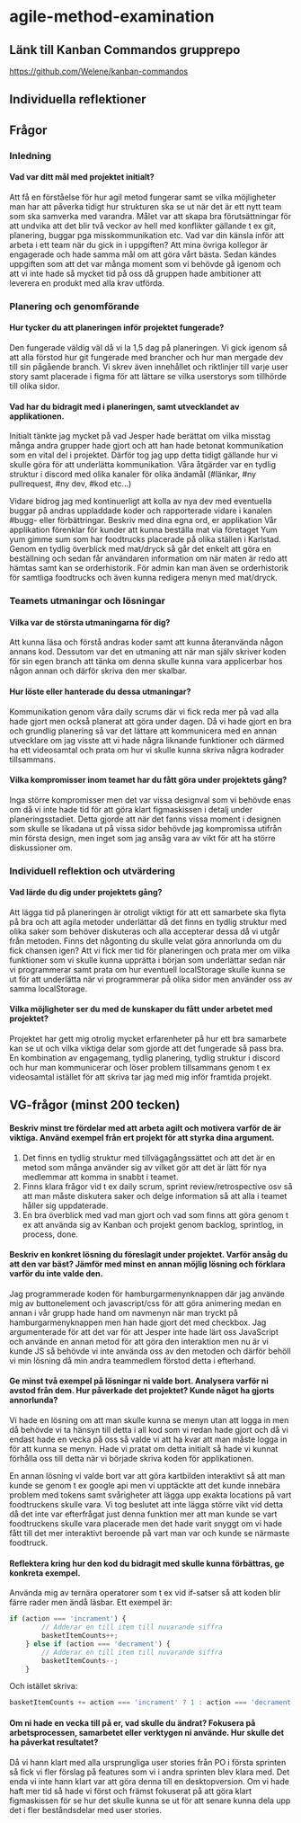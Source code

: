 # agile-method-examination
## Länk till Kanban Commandos grupprepo
https://github.com/Welene/kanban-commandos

## Individuella reflektioner
## Frågor
### Inledning
#### Vad var ditt mål med projektet initialt?
Att få en förståelse för hur agil metod fungerar samt se vilka möjligheter man har att påverka tidigt hur strukturen ska se ut när det är ett nytt team som ska samverka med varandra. Målet var att skapa bra förutsättningar för att undvika att det blir två veckor av hell med konflikter gällande t ex git, planering, buggar pga misskommunikation etc.
Vad var din känsla inför att arbeta i ett team när du gick in i uppgiften?
Att mina övriga kollegor är engagerade och hade samma mål om att göra vårt bästa. Sedan kändes uppgiften som att det var många moment som vi behövde gå igenom och att vi inte hade så mycket tid på oss då gruppen hade ambitioner att leverera en produkt med alla krav utförda.

### Planering och genomförande
#### Hur tycker du att planeringen inför projektet fungerade?
Den fungerade väldig väl då vi la 1,5 dag på planeringen. Vi gick igenom så att alla förstod hur git fungerade med brancher och hur man mergade dev till sin pågående branch. Vi skrev även innehållet och riktlinjer till varje user story samt placerade i figma för att lättare se vilka userstorys som tillhörde till olika sidor.

#### Vad har du bidragit med i planeringen, samt utvecklandet av applikationen.
Initialt tänkte jag mycket på vad Jesper hade berättat om vilka misstag många andra grupper hade gjort och att han hade betonat kommunikation som en vital del i projektet. Därför tog jag upp detta tidigt gällande hur vi skulle göra för att underlätta kommunikation. Våra åtgärder var en tydlig struktur i discord med olika kanaler för olika ändamål (#länkar, #ny pullrequest, #ny dev, #kod etc…)

Vidare bidrog jag med kontinuerligt att kolla av nya dev med eventuella buggar på andras uppladdade koder och rapporterade vidare i kanalen #bugg- eller förbättringar.
Beskriv med dina egna ord, er applikation
Vår applikation förenklar för kunder att kunna beställa mat via företaget Yum yum gimme sum som har foodtrucks placerade på olika ställen i Karlstad. Genom en tydlig överblick med mat/dryck så går det enkelt att göra en beställning och sedan får användaren information om när maten är redo att hämtas samt kan se orderhistorik. För admin kan man även se orderhistorik för samtliga foodtrucks och även kunna redigera menyn med mat/dryck.

### Teamets utmaningar och lösningar
#### Vilka var de största utmaningarna för dig?
Att kunna läsa och förstå andras koder samt att kunna återanvända någon annans kod. Dessutom var det en utmaning att när man själv skriver koden för sin egen branch att tänka om denna skulle kunna vara applicerbar hos någon annan och därför skriva den mer skalbar.

#### Hur löste eller hanterade du dessa utmaningar?
Kommunikation genom våra daily scrums där vi fick reda mer på vad alla hade gjort men också planerat att göra under dagen. Då vi hade gjort en bra och grundlig planering så var det lättare att kommunicera med en annan utvecklare om jag visste att vi hade några liknande funktioner och därmed ha ett videosamtal och prata om hur vi skulle kunna skriva några kodrader tillsammans.

#### Vilka kompromisser inom teamet har du fått göra under projektets gång?
Inga större kompromisser men det var vissa designval som vi behövde enas om då vi inte hade tid för att göra klart figmaskissen i detalj under planeringsstadiet. Detta gjorde att när det fanns vissa moment i designen som skulle se likadana ut på vissa sidor behövde jag kompromissa utifrån min första design, men inget som jag ansåg vara av vikt för att ha större diskussioner om.
### Individuell reflektion och utvärdering
#### Vad lärde du dig under projektets gång?
Att lägga tid på planeringen är otroligt viktigt för att ett samarbete ska flyta på bra och att agila metoder underlättar då det finns en tydlig struktur med olika saker som behöver diskuteras och alla accepterar dessa då vi utgår från metoden.
Finns det någonting du skulle velat göra annorlunda om du fick chansen igen?
Att vi fick mer tid för planeringen och prata mer om vilka funktioner som vi skulle kunna upprätta i början som underlättar sedan när vi programmerar samt prata om hur eventuell localStorage skulle kunna se ut för att underlätta när vi programmerar på olika sidor men använder oss av samma localStorage.

#### Vilka möjligheter ser du med de kunskaper du fått under arbetet med projektet?
Projektet har gett mig otrolig mycket erfarenheter på hur ett bra samarbete kan se ut och vilka viktiga delar som gjorde att det fungerade så pass bra. En kombination av engagemang, tydlig planering, tydlig struktur i discord och hur man kommunicerar och löser problem tillsammans genom t ex videosamtal istället för att skriva tar jag med mig inför framtida projekt.

## VG-frågor (minst 200 tecken)
#### Beskriv minst tre fördelar med att arbeta agilt och motivera varför de är viktiga. Använd exempel från ert projekt för att styrka dina argument.
1.	Det finns en tydlig struktur med tillvägagångssättet och att det är en metod som många använder sig av vilket gör att det är lätt för nya medlemmar att komma in snabbt i teamet.
2.	Finns klara frågor vid t ex daily scrum, sprint review/retrospective osv så att man måste diskutera saker och delge information så att alla i teamet håller sig uppdaterade.
3.	En bra överblick med vad man gjort och vad som finns att göra genom t ex att använda sig av Kanban och projekt genom backlog, sprintlog, in process, done.

#### Beskriv en konkret lösning du föreslagit under projektet. Varför ansåg du att den var bäst? Jämför med minst en annan möjlig lösning och förklara varför du inte valde den.
Jag programmerade koden för hamburgarmenynknappen där jag använde mig av buttonelement och javascript/css för att göra animering medan en annan i vår grupp hade hand om navmenyn när man tryckt på hamburgarmenyknappen men han hade gjort det med checkbox. Jag argumenterade för att det var för att Jesper inte hade lärt oss JavaScript och använde en annan metod för att göra den interaktion men nu är vi kunde JS så behövde vi inte använda oss av den metoden och därför behöll vi min lösning då min andra teammedlem förstod detta i efterhand.

#### Ge minst två exempel på lösningar ni valde bort. Analysera varför ni avstod från dem. Hur påverkade det projektet? Kunde något ha gjorts annorlunda?
Vi hade en lösning om att man skulle kunna se menyn utan att logga in men då behövde vi ta hänsyn till detta i all kod som vi redan hade gjort och då vi endast hade en vecka på oss så valde vi att ha kvar att man måste logga in för att kunna se menyn. Hade vi pratat om detta initialt så hade vi kunnat förhålla oss till detta när vi började skriva koden för applikationen.

En annan lösning vi valde bort var att göra kartbilden interaktivt så att man kunde se genom t ex google api men vi upptäckte att det kunde innebära problem med tokens samt svårigheter att lägga upp exakta locations på vart foodtruckens skulle vara. Vi tog beslutet att inte lägga större vikt vid detta då det inte var efterfrågat just denna funktion mer att man kunde se vart foodtruckens skulle vara placerade men det hade varit snyggt om vi hade fått till det mer interaktivt beroende på vart man var och kunde se närmaste foodtruck.

#### Reflektera kring hur den kod du bidragit med skulle kunna förbättras, ge konkreta exempel.
Använda mig av ternära operatorer som t ex vid if-satser så att koden blir färre rader men ändå läsbar. Ett exempel är:
```javascript
if (action === 'incrament') {
        // Adderar en till item till nuvarande siffra
        basketItemCounts++;
    } else if (action === 'decrament') {
        // Adderar en till item till nuvarande siffra
        basketItemCounts--;
    }
```
Och istället skriva: 
```javascript
basketItemCounts += action === 'incrament' ? 1 : action === 'decrament' ? -1 : 0;
```
#### Om ni hade en vecka till på er, vad skulle du ändrat? Fokusera på arbetsprocessen, samarbetet eller verktygen ni använde. Hur skulle det ha påverkat resultatet?
Då vi hann klart med alla ursprungliga user stories från PO i första sprinten så fick vi fler förslag på features som vi i andra sprinten blev klara med. Det enda vi inte hann klart var att göra denna till en desktopversion. Om vi hade haft mer tid så hade vi först och främst fokuserat på att göra klart figmaskissen för se hur det skulle kunna se ut för att senare kunna dela upp det i fler beståndsdelar med user stories.
